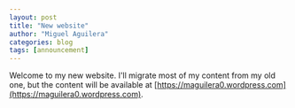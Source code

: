 ```yaml
---
layout: post
title: "New website"
author: "Miguel Aguilera"
categories: blog
tags: [announcement]
---
```

Welcome to my new website. I'll migrate most of my content from my old one, but the content will be available at [https://maguilera0.wordpress.com](https://maguilera0.wordpress.com).
